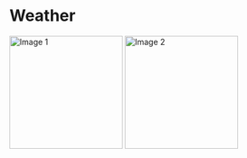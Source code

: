 # Weather
<img src="https://github.com/Lindgren-Askold/Weather/blob/main/documentation/Image%20Preview.jpg" alt="Image 1" width="200">  <img src="https://github.com/Lindgren-Askold/Weather/blob/main/documentation/Image%20Preview%201.jpg" alt="Image 2" width="200">
